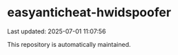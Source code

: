 # easyanticheat-hwidspoofer

Last updated: 2025-07-01 11:07:56

This repository is automatically maintained.
